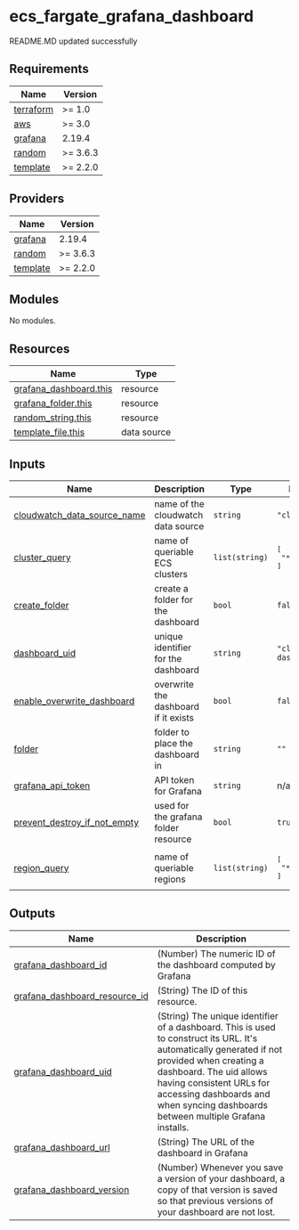 # ecs_fargate_grafana_dashboard

<!-- BEGINNING OF PRE-COMMIT-TERRAFORM DOCS HOOK -->
README.MD updated successfully
<!-- END OF PRE-COMMIT-TERRAFORM DOCS HOOK -->

<!-- BEGIN_TF_DOCS -->
## Requirements

| Name | Version |
|------|---------|
| <a name="requirement_terraform"></a> [terraform](#requirement\_terraform) | >= 1.0 |
| <a name="requirement_aws"></a> [aws](#requirement\_aws) | >= 3.0 |
| <a name="requirement_grafana"></a> [grafana](#requirement\_grafana) | 2.19.4 |
| <a name="requirement_random"></a> [random](#requirement\_random) | >= 3.6.3 |
| <a name="requirement_template"></a> [template](#requirement\_template) | >= 2.2.0 |

## Providers

| Name | Version |
|------|---------|
| <a name="provider_grafana"></a> [grafana](#provider\_grafana) | 2.19.4 |
| <a name="provider_random"></a> [random](#provider\_random) | >= 3.6.3 |
| <a name="provider_template"></a> [template](#provider\_template) | >= 2.2.0 |

## Modules

No modules.

## Resources

| Name | Type |
|------|------|
| [grafana_dashboard.this](https://registry.terraform.io/providers/grafana/grafana/2.19.4/docs/resources/dashboard) | resource |
| [grafana_folder.this](https://registry.terraform.io/providers/grafana/grafana/2.19.4/docs/resources/folder) | resource |
| [random_string.this](https://registry.terraform.io/providers/hashicorp/random/latest/docs/resources/string) | resource |
| [template_file.this](https://registry.terraform.io/providers/hashicorp/template/latest/docs/data-sources/file) | data source |

## Inputs

| Name | Description | Type | Default | Required |
|------|-------------|------|---------|:--------:|
| <a name="input_cloudwatch_data_source_name"></a> [cloudwatch\_data\_source\_name](#input\_cloudwatch\_data\_source\_name) | name of the cloudwatch data source | `string` | `"cloudwatch"` | no |
| <a name="input_cluster_query"></a> [cluster\_query](#input\_cluster\_query) | name of queriable ECS clusters | `list(string)` | <pre>[<br>  "*"<br>]</pre> | no |
| <a name="input_create_folder"></a> [create\_folder](#input\_create\_folder) | create a folder for the dashboard | `bool` | `false` | no |
| <a name="input_dashboard_uid"></a> [dashboard\_uid](#input\_dashboard\_uid) | unique identifier for the dashboard | `string` | `"cloudwatch-dashboard"` | no |
| <a name="input_enable_overwrite_dashboard"></a> [enable\_overwrite\_dashboard](#input\_enable\_overwrite\_dashboard) | overwrite the dashboard if it exists | `bool` | `false` | no |
| <a name="input_folder"></a> [folder](#input\_folder) | folder to place the dashboard in | `string` | `""` | no |
| <a name="input_grafana_api_token"></a> [grafana\_api\_token](#input\_grafana\_api\_token) | API token for Grafana | `string` | n/a | yes |
| <a name="input_prevent_destroy_if_not_empty"></a> [prevent\_destroy\_if\_not\_empty](#input\_prevent\_destroy\_if\_not\_empty) | used for the grafana folder resource | `bool` | `true` | no |
| <a name="input_region_query"></a> [region\_query](#input\_region\_query) | name of queriable regions | `list(string)` | <pre>[<br>  "*"<br>]</pre> | no |

## Outputs

| Name | Description |
|------|-------------|
| <a name="output_grafana_dashboard_id"></a> [grafana\_dashboard\_id](#output\_grafana\_dashboard\_id) | (Number) The numeric ID of the dashboard computed by Grafana |
| <a name="output_grafana_dashboard_resource_id"></a> [grafana\_dashboard\_resource\_id](#output\_grafana\_dashboard\_resource\_id) | (String) The ID of this resource. |
| <a name="output_grafana_dashboard_uid"></a> [grafana\_dashboard\_uid](#output\_grafana\_dashboard\_uid) | (String) The unique identifier of a dashboard. This is used to construct its URL. It's automatically generated if not provided when creating a dashboard. The uid allows having consistent URLs for accessing dashboards and when syncing dashboards between multiple Grafana installs. |
| <a name="output_grafana_dashboard_url"></a> [grafana\_dashboard\_url](#output\_grafana\_dashboard\_url) | (String) The URL of the dashboard in Grafana |
| <a name="output_grafana_dashboard_version"></a> [grafana\_dashboard\_version](#output\_grafana\_dashboard\_version) | (Number) Whenever you save a version of your dashboard, a copy of that version is saved so that previous versions of your dashboard are not lost. |
<!-- END_TF_DOCS -->
